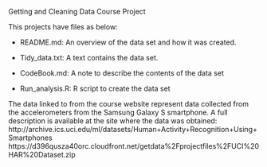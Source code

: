 Getting and Cleaning Data Course Project

This projects have files as below:

- README.md:
    An overview of the data set and how it was created.

- Tidy_data.txt:
    A text contains the data set.

- CodeBook.md:
    A note to describe the contents of the data set
  
- Run_analysis.R:
    R script to create the data set


<Data Source>
  The data linked to from the course website represent data collected from the accelerometers from the Samsung Galaxy S smartphone.
  A full description is available at the site where the data was obtained:
  http://archive.ics.uci.edu/ml/datasets/Human+Activity+Recognition+Using+Smartphones


<Data for the project>
  https://d396qusza40orc.cloudfront.net/getdata%2Fprojectfiles%2FUCI%20HAR%20Dataset.zip
